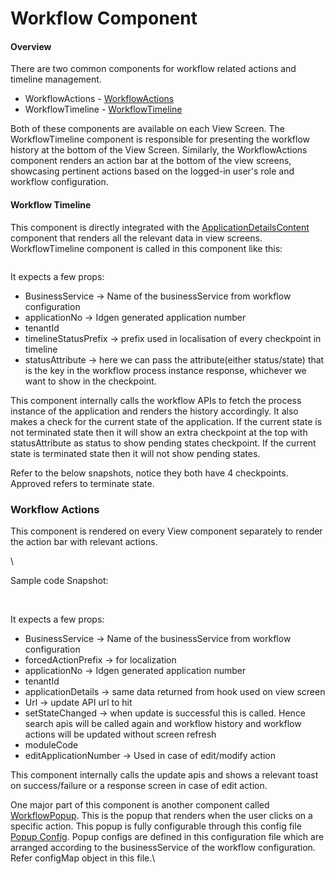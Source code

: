 # Workflow Component

#### Overview

There are two common components for workflow related actions and timeline management.

* WorkflowActions - [WorkflowActions](https://github.com/egovernments/DIGIT-Works/blob/c2a234bb4b21f0e54ca9664ee3e99d72ce871168/frontend/micro-ui/web/micro-ui-internals/packages/react-components/src/atoms/WorkflowActions.js)
* WorkflowTimeline - [WorkflowTimeline](https://github.com/egovernments/DIGIT-Works/blob/6de6633cb1da5c5bd17b8a4f258a090d5b68a28d/frontend/micro-ui/web/micro-ui-internals/packages/react-components/src/atoms/WorkflowTimeline.js)

Both of these components are available on each View Screen. The WorkflowTimeline component is responsible for presenting the workflow history at the bottom of the View Screen. Similarly, the WorkflowActions component renders an action bar at the bottom of the view screens, showcasing pertinent actions based on the logged-in user's role and workflow configuration.

#### Workflow Timeline

This component is directly integrated with the [ApplicationDetailsContent](https://github.com/egovernments/DIGIT-Works/blob/6de6633cb1da5c5bd17b8a4f258a090d5b68a28d/frontend/micro-ui/web/micro-ui-internals/packages/modules/templates/ApplicationDetails/components/ApplicationDetailsContent.js) component that renders all the relevant data in view screens. WorkflowTimeline component is called in this component like this:

<figure><img src="https://lh3.googleusercontent.com/dj6pwKQixOCFzXGkq1kc3A0eGLbI9wdmyAhKO0t9Tahn4Y-aLZk6CuaMZoARljtpVYgz5kvtTg7lUcLe9jlb8gGK4v09DOZNC_r-cVAGwPko88wBv8XFpaiVdB1VfiInc-KNlZrOibT3FaDVMdsRMbk" alt=""><figcaption></figcaption></figure>

It expects a few props:

* BusinessService -> Name of the businessService from workflow configuration
* applicationNo -> Idgen generated application number
* tenantId
* timelineStatusPrefix -> prefix used in localisation of every checkpoint in timeline
* statusAttribute -> here we can pass the attribute(either status/state) that is the key in the workflow process instance response, whichever we want to show in the checkpoint.

This component internally calls the workflow APIs to fetch the process instance of the application and renders the history accordingly. It also makes a check for the current state of the application. If the current state is not terminated state then it will show an extra checkpoint at the top with statusAttribute as status to show pending states checkpoint. If the current state is terminated state then it will not show pending states.&#x20;

Refer to the below snapshots, notice they both have 4 checkpoints. Approved refers to terminate state.

### Workflow Actions

This component is rendered on every View component separately to render the action bar with relevant actions.&#x20;

<img src="https://lh5.googleusercontent.com/iZGt5H07sBU52a9ntoWoziJNgghqEjeDqFkSud8g2ghjFXTjek-gT3fbSRQwLpUlI6Fo2zS3PqzOs64hr_98me6WPUI9oiUf2LW5d08Splg8LqG9MT7YVmP-eEU4gQv4BTfblDWwchJ8JEBmGzJ4WuY" alt="" data-size="original"><img src="https://lh5.googleusercontent.com/ed7OYzOF4J9mjvP_NzVRlwf52zwpO9ZDSBl9C1XjtHT1u2FWe9GWmhOb7h07wEdCfsBcGJ_-6VdDnbXicy9D1t6h11Df-fzhhF-W-r-CZJ-Z7kWdbi2hsSot-LMR5sZHaWjm5pTxdOpxXvuzcvsaKho" alt="" data-size="original">\


Sample code Snapshot:

<figure><img src="https://lh4.googleusercontent.com/CCJDim9OwrU_dIS58ENrRl95THBIn4nIiTbFRvv7gupqg6_0PsN4iDRFo6QqnCN06nN1yVv83ncTriwVN4iT2LAzz2LDKTeV7TN8QAyvXhMhA449ZKXK_kxY_zTXzcmK7yd0Hv74cv6QlpfnrlHdxMQ" alt=""><figcaption></figcaption></figure>

\
It expects a few props:

* BusinessService -> Name of the businessService from workflow configuration
* forcedActionPrefix -> for localization
* applicationNo -> Idgen generated application number
* tenantId
* applicationDetails -> same data returned from hook used on view screen
* Url -> update API url to hit&#x20;
* setStateChanged -> when update is successful this is called. Hence search apis will be called again and workflow history and workflow actions will be updated without screen refresh
* moduleCode
* editApplicationNumber -> Used in case of edit/modify action

This component internally calls the update apis and shows a relevant toast on success/failure or a response screen in case of edit action.&#x20;

One major part of this component is another component called [WorkflowPopup](https://github.com/egovernments/DIGIT-Works/blob/c2a234bb4b21f0e54ca9664ee3e99d72ce871168/frontend/micro-ui/web/micro-ui-internals/packages/react-components/src/atoms/Modals/WorkflowPopup.js). This is the popup that renders when the user clicks on a specific action. This popup is fully configurable through this config file [Popup Config](https://github.com/egovernments/DIGIT-Works/blob/b001e1e4ed39a09830389fe258e164b0b4570531/frontend/micro-ui/web/micro-ui-internals/packages/react-components/src/atoms/Modals/config/configEstimateModal.js). Popup configs are defined in this configuration file which are arranged according to the businessService of the workflow configuration. Refer configMap object in this file.\
